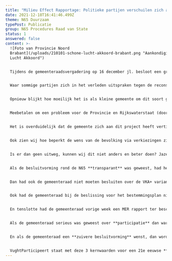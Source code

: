 ```yaml
---
title: "Milieu Effect Rapportage: Politieke partijen verschuilen zich achter RvS"
date: 2021-12-18T16:41:46.499Z
theme: N65 Duurzaam
typePost: Publicatie
group: N65 Procedures Raad van State
status: 1
answered: false
content: >-
  ![Foto van Provincie Noord
  Brabant](/uploads/210101-schone-lucht-akkoord-brabant.png "Aankondiging Schone
  Lucht Akkoord")


  Tijdens de gemeenteraadsvergadering op 16 december jl. besloot een groot deel van de gemeenteraad geen MER onderzoek naar het N65 plan te laten doen. Alleen SP bleef consequent in haar afwijzing van het huidige plan voor de reconstructie.


  Waar sommige partijen zich in het verleden uitspraken tegen de reconstructie, verschuilden zij zich nu achter de Raad van State die voor hen in april 2022 een juiste keuze zou moeten gaan maken, mogelijk zelfs om het huidige plan te laten stranden.


  Opnieuw blijkt hoe moeilijk het is als kleine gemeente om dit soort grote projecten uit te voeren. Al jaren voeren de Provincie en Rijkswaterstaat de feitelijke regie over dit project, terwijl de gemeente mag tekenen bij het kruisje en vooral ‘mag’ meebetalen.


  Meebetalen om een probleem voor de Provincie en Rijkswaterstaat (doorstroming op de N65) op te lossen en vervolgens in het dorp te worden opgescheept met meer verkeer, meer geluidsoverlast, meer luchtvervuiling en meer verkeersonveiligheid. En daarvoor €23 miljoen bijbetalen, alleen maar om de schijn op te houden dat dit plan voor Vught ‘goed’ zou zijn.


  Het is overduidelijk dat de gemeente zich aan dit project heeft vertild. Hier zien wij de beperkingen van ons lokale bestuursmodel. Grote infrastructuurprojecten zijn te complex om te laten besluiten door gemeenteraadsleden die dit, naast hun vaste baan en met alle goede bedoelingen, erbij moeten doen. Daarbij moeten zij steeds vaker vertrouwen op adviezen van externe specialisten, die niet zelden dat opschrijven wat de feitelijke opdrachtgever bevestigd wil zien.


  Ook zien wij hoe beperkt de wens van de bevolking via verkiezingen zijn weg vindt naar gewenste ontwikkelingen en besluiten. En dat leidt tot bedrijfsongevallen, zoals wij recentelijk konden zien in Zeewolde, waar een grote internationale organisatie structureel ongunstige besluiten kan beïnvloeden.


  Is er dan geen uitweg, kunnen wij dit niet anders en beter doen? Jazeker, de oplossing heet **participatie**, **transparantie** en **zuivere besluitvorming**. Dit zijn de 3 pijlers waarop VughtParticipeert is gebaseerd.


  Als de besluitvorming rond de N65 **transparant** was geweest, had het MKBA rapport N65  (Maatschappelijke Kosten Baten Analyse) op tafel gelegen en had de gemeenteraad geweten wat het advies was: niet doen.


  Dan had ook de gemeenteraad niet moeten besluiten over de VKA+ variant zonder de verkeersanalyses. Die kwamen 2 weken later en bleken voor sommige delen van Vught dramatisch.


  Ook had de gemeenteraad bij de beslissing voor het bestemmingsplan niet een gemanipuleerde tunnelcalculatie van €412 miljoen op tafel gehad, maar een van €136 miljoen, prima passend binnen een totaalbudget van €183 miljoen.


  En tenslotte had de gemeenteraad vorige week een MER rapport ter beschikking gehad dat mogelijk zou bevestigen wat inmiddels in diverse onafhankelijke rapporten is aangegeven: dat de verkeersaantallen niet correct zijn, dat de verkeersveiligheid in het dorp ernstig in het geding is, dat de stikstofberekeningen opnieuw niet kloppen etc..


  Als de gemeenteraad serieus was geweest over **participatie** dan waren niet de ruim 100 bezwaren van bewoners van tafel geveegd, dan hadden zij daar serieus naar gekeken en waren waarschijnlijk het ontwerp en de planning aangepast.


  En als de gemeenteraad een **zuivere besluitvorming** wenst, dan wordt aan haar niet telkens informatie onthouden, respectievelijk wordt zij niet met foutieve rapporten van experts op het verkeerde been gezet.


  VughtParticipeert staat met deze 3 kernwaarden voor een 21e eeuwse **bestuurscultuur** en wil daaraan graag haar bijdrage leveren. Bijdragen door de enorme expertise, ervaring en energie onder de inwoners te mobiliseren om samen met de gemeente te komen tot betere plannen en zuivere besluiten.
---
```

